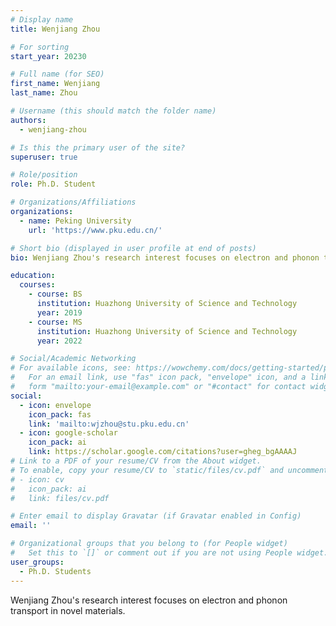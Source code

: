 ```yaml
---
# Display name
title: Wenjiang Zhou

# For sorting
start_year: 20230

# Full name (for SEO)
first_name: Wenjiang
last_name: Zhou

# Username (this should match the folder name)
authors:
  - wenjiang-zhou

# Is this the primary user of the site?
superuser: true

# Role/position
role: Ph.D. Student

# Organizations/Affiliations
organizations:
  - name: Peking University
    url: 'https://www.pku.edu.cn/'

# Short bio (displayed in user profile at end of posts)
bio: Wenjiang Zhou's research interest focuses on electron and phonon transport in novel materials.

education:
  courses:
    - course: BS
      institution: Huazhong University of Science and Technology
      year: 2019
    - course: MS
      institution: Huazhong University of Science and Technology
      year: 2022

# Social/Academic Networking
# For available icons, see: https://wowchemy.com/docs/getting-started/page-builder/#icons
#   For an email link, use "fas" icon pack, "envelope" icon, and a link in the
#   form "mailto:your-email@example.com" or "#contact" for contact widget.
social:
  - icon: envelope
    icon_pack: fas
    link: 'mailto:wjzhou@stu.pku.edu.cn'
  - icon: google-scholar
    icon_pack: ai
    link: https://scholar.google.com/citations?user=gheg_bgAAAAJ
# Link to a PDF of your resume/CV from the About widget.
# To enable, copy your resume/CV to `static/files/cv.pdf` and uncomment the lines below.
# - icon: cv
#   icon_pack: ai
#   link: files/cv.pdf

# Enter email to display Gravatar (if Gravatar enabled in Config)
email: ''

# Organizational groups that you belong to (for People widget)
#   Set this to `[]` or comment out if you are not using People widget.
user_groups:
  - Ph.D. Students
---
```


Wenjiang Zhou's research interest focuses on electron and phonon transport in novel materials.
